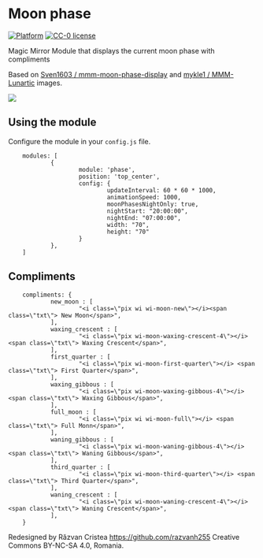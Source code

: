 # Moon phase

[![Platform](https://img.shields.io/badge/platform-MagicMirror2-informational)](https://github.com/cristearazvanh/MagicMirror2)
[![CC-0 license](https://img.shields.io/badge/License-CC--4.0-blue.svg)](https://creativecommons.org/licenses/by-nd/4.0)


Magic Mirror Module that displays the current moon phase with compliments

Based on [Sven1603 / mmm-moon-phase-display](https://github.com/Sven1603/mmm-moon-phase-display) and [mykle1 / MMM-Lunartic](https://github.com/mykle1/MMM-Lunartic) images.

<img src=[https://github.com/razvanh255/MagicMirror/blob/master/modules/phases/phases.png](https://github.com/razvanh255/MM-modules/blob/main/phases/phases.png)>

## Using the module

Configure the module in your `config.js` file.


        modules: [
                {
                        module: 'phase',
                        position: 'top_center',
                        config: {
                                updateInterval: 60 * 60 * 1000,
                                animationSpeed: 1000,
                                moonPhasesNightOnly: true,
                                nightStart: "20:00:00",
                                nightEnd: "07:00:00",
                                width: "70",
                                height: "70"
                        }
                },
        ]

## Compliments


        compliments: {
                new_moon : [
                        "<i class=\"pix wi wi-moon-new\"></i><span class=\"txt\"> New Moon</span>",
                ],
                waxing_crescent : [
                        "<i class=\"pix wi-moon-waxing-crescent-4\"></i> <span class=\"txt\"> Waxing Crescent</span>",
                ],
                first_quarter : [
                        "<i class=\"pix wi-moon-first-quarter\"></i> <span class=\"txt\"> First Quarter</span>",
                ],
                waxing_gibbous : [
                        "<i class=\"pix wi-moon-waxing-gibbous-4\"></i> <span class=\"txt\"> Waxing Gibbous</span>",
                ],
                full_moon : [
                        "<i class=\"pix wi wi-moon-full\"></i> <span class=\"txt\"> Full Monn</span>",
                ],
                waning_gibbous : [
                        "<i class=\"pix wi-moon-waning-gibbous-4\"></i> <span class=\"txt\"> Waning Gibbous</span>",
                ],
                third_quarter : [
                        "<i class=\"pix wi-moon-third-quarter\"></i> <span class=\"txt\"> Third Quarter</span>",
                ],
                waning_crescent : [
                        "<i class=\"pix wi-moon-waning-crescent-4\"></i> <span class=\"txt\"> Waning Crescent</span>",
                ],
        }

Redesigned by Răzvan Cristea https://github.com/razvanh255 Creative Commons BY-NC-SA 4.0, Romania.
